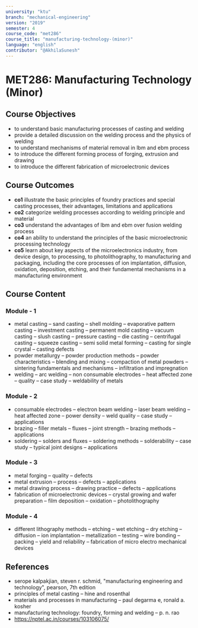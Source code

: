 ```yaml
---
university: "ktu"
branch: "mechanical-engineering"
version: "2019"
semester: 4
course_code: "met286"
course_title: "manufacturing-technology-(minor)"
language: "english"
contributor: "@AkhilaSunesh"
---
```


# MET286: Manufacturing Technology (Minor)

## Course Objectives

* to understand basic manufacturing processes of casting and welding  
* provide a detailed discussion on the welding process and the physics of welding  
* to understand mechanisms of material removal in lbm and ebm process  
* to introduce the different forming process of forging, extrusion and drawing  
* to introduce the different fabrication of microelectronic devices  

## Course Outcomes

* **co1** illustrate the basic principles of foundry practices and special casting processes, their advantages, limitations and applications  
* **co2** categorize welding processes according to welding principle and material  
* **co3** understand the advantages of lbm and ebm over fusion welding process  
* **co4** an ability to understand the principles of the basic microelectronic processing technology  
* **co5** learn about key aspects of the microelectronics industry, from device design, to processing, to photolithography, to manufacturing and packaging, including the core processes of ion implantation, diffusion, oxidation, deposition, etching, and their fundamental mechanisms in a manufacturing environment  

## Course Content

### Module - 1

* metal casting – sand casting – shell molding – evaporative pattern casting – investment casting – permanent mold casting – vacuum casting – slush casting – pressure casting – die casting – centrifugal casting – squeeze casting – semi solid metal forming – casting for single crystal – casting defects  
* powder metallurgy – powder production methods – powder characteristics – blending and mixing – compaction of metal powders – sintering fundamentals and mechanisms – infiltration and impregnation  
* welding – arc welding – non consumable electrodes – heat affected zone – quality – case study – weldability of metals  

### Module - 2

* consumable electrodes – electron beam welding – laser beam welding – heat affected zone – power density – weld quality – case study – applications  
* brazing – filler metals – fluxes – joint strength – brazing methods – applications  
* soldering – solders and fluxes – soldering methods – solderability – case study – typical joint designs – applications  

### Module - 3

* metal forging – quality – defects  
* metal extrusion – process – defects – applications  
* metal drawing process – drawing practice – defects – applications  
* fabrication of microelectronic devices – crystal growing and wafer preparation – film deposition – oxidation – photolithography  

### Module - 4

* different lithography methods – etching – wet etching – dry etching – diffusion – ion implantation – metallization – testing – wire bonding – packing – yield and reliability – fabrication of micro electro mechanical devices  

## References

* serope kalpakjian, steven r. schmid, "manufacturing engineering and technology", pearson, 7th edition  
* principles of metal casting – hine and rosenthal  
* materials and processes in manufacturing – paul degarma e, ronald a. kosher  
* manufacturing technology: foundry, forming and welding – p. n. rao  
* https://nptel.ac.in/courses/103106075/  
